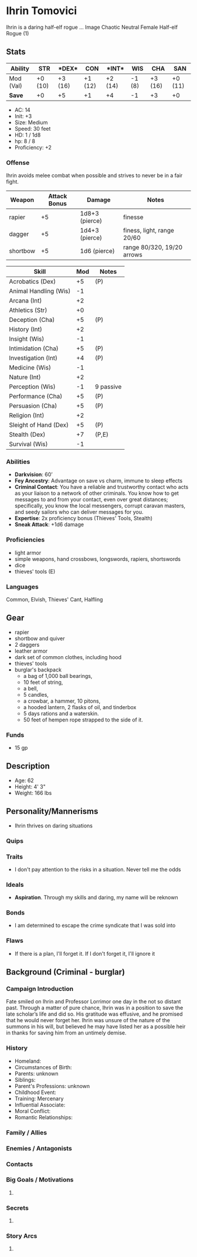 # Ihrin Tomovici
Ihrin is a daring half-elf rogue ...
Image
Chaotic Neutral Female Half-elf Rogue (1)
## Stats
|**Ability**|**STR**|**\*DEX\***|**CON**|**\*INT\***|**WIS**|**CHA**|**SAN**|
| ---- | ---- | ---- | ---- | ---- | ---- | ---- | ---- |
|Mod (Val)| +0 (10) | +3 (16) | +1 (12) | +2 (14) | -1 (8) | +3 (16) | +0 (11) |
|**Save**| +0 | +5 | +1 | +4 | -1 | +3 | +0 |

- AC: 14
- Init: +3
- Size: Medium
- Speed: 30 feet
- HD: 1 / 1d8
- hp: 8 / 8
- Proficiency: +2

### Offense
Ihrin avoids melee combat when possible and strives to never be in a fair fight.

| Weapon | Attack Bonus | Damage | Notes |
| ---- | ---- | ---- | ---- |
| rapier | +5 | 1d8+3 (pierce) | finesse |
| dagger | +5 | 1d4+3 (pierce) | finess, light, range 20/60 |
| shortbow | +5 | 1d6 (pierce) | range 80/320, 19/20 arrows |

| Skill | Mod | Notes
| ---- | ---- | ---- |
| Acrobatics (Dex) | +5 | (P) |
| Animal Handling (Wis) | -1 ||
| Arcana (Int) | +2 ||
| Athletics (Str) | +0 ||
| Deception (Cha) | +5 | (P) |
| History (Int) | +2 ||
| Insight (Wis)| -1 ||
| Intimidation (Cha) | +5 | (P) |
| Investigation (Int) | +4 | (P) |
| Medicine (Wis) | -1 ||
| Nature (Int) | +2 ||
| Perception (Wis) | -1 | 9 passive |
| Performance (Cha) | +5 | (P) |
| Persuasion (Cha) | +5 | (P) |
| Religion (Int) | +2 ||
| Sleight of Hand (Dex) | +5 | (P) |
| Stealth (Dex) | +7 | (P,E) |
| Survival (Wis) | -1 ||

### Abilities
- **Darkvision**: 60’
- **Fey Ancestry**: Advantage on save vs charm, immune to sleep effects
- **Criminal Contact**: You have a reliable and trustworthy contact who acts as your liaison to a network of other criminals. You know how to get messages to and from your contact, even over great distances; specifically, you know the local messengers, corrupt caravan masters, and seedy sailors who can deliver messages for you.
- **Expertise**: 2x proficiency bonus (Thieves' Tools, Stealth)
- **Sneak Attack**: +1d6 damage

### Proficiencies
- light armor
- simple weapons, hand crossbows, longswords, rapiers, shortswords
- dice
- thieves' tools (E)

### Languages
Common,  Elvish, Thieves' Cant, Halfling

## Gear
- rapier
- shortbow and quiver
- 2 daggers
- leather armor
- dark set of common clothes, including hood
- thieves' tools
- burglar's backpack
	- a bag of 1,000 ball bearings, 
	- 10 feet of string, 
	- a bell, 
	- 5 candles, 
	- a crowbar, a hammer, 10 pitons, 
	- a hooded lantern, 2 flasks of oil, and tinderbox
	- 5 days rations and a waterskin. 
	- 50 feet of hempen rope strapped to the side of it.

### Funds
- 15 gp

## Description
- Age: 62
- Height: 4' 3"
- Weight: 166 lbs

## Personality/Mannerisms
- Ihrin thrives on daring situations

### Quips

### Traits
- I don't pay attention to the risks in a situation. Never tell me the odds

### Ideals
- **Aspiration**. Through my skills and daring, my name will be reknown

### Bonds
- I am determined to escape the crime syndicate that I was sold into

### Flaws
- If there is a plan, I'll forget it. If I don't forget it, I'll ignore it

## Background (Criminal - burglar)


### Campaign Introduction
Fate smiled on Ihrin and Professor Lorrimor one day in the not so distant past. Through a matter of pure chance, Ihrin was in a position to save the late scholar’s life and did so. His gratitude was effusive, and he promised that he would never forget her. Ihrin was unsure of the nature of the summons in his will, but believed he may have listed her as a possible heir in thanks for saving him from an untimely demise.

### History
- Homeland: 
- Circumstances of Birth: 
- Parents: unknown
- Siblings: 
- Parent's Professions: unknown
- Childhood Event: 
- Training: Mercenary
- Influential Associate: 
- Moral Conflict: 
- Romantic Relationships: 

### Family / Allies

### Enemies / Antagonists

### Contacts

### Big Goals / Motivations

1. 

### Secrets

1.  

### Story Arcs

1. 